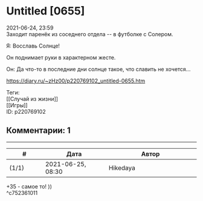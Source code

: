 Untitled [0655]
===============

  
2021-06-24, 23:59  
 Заходит паренёк из соседнего отдела -- в футболке с Солером.   
   
 Я: Восславь Солнце!   
   
 Он поднимает руки в характерном жесте.   
   
 Он: Да что-то в последние дни солнце такое, что славить не хочется...   
  
<https://diary.ru/~zHz00/p220769102_untitled-0655.htm>  
  
Теги:  
[[Случай из жизни]]  
[[Игры]]  
ID: p220769102  


Комментарии: 1
--------------

  


---



|         #         |              Дата              |                     Автор                     |           ID           |
| --- | --- | --- | --- |
| (1/1) | 2021-06-25, 08:30 | Hikedaya | c752361011 |

  
 +35 - самое то! ))   
 ^c752361011